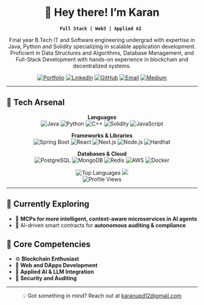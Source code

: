 <div align="center">

# 👋 Hey there! I’m Karan  
**`Full Stack | Web3 | Applied AI `**

Final year B.Tech IT and Software engineering undergrad with expertise in Java, Python and Solidity specializing in scalable application development.
Proficient in Data Structures and Algorithms, Database Management, and Full-Stack Development with hands-on
experience in blockchain and decentralized systems.

[![Portfolio](https://img.shields.io/badge/Portfolio-000000?style=for-the-badge&logo=vercel&logoColor=white)](https://karanupadhyay.info/)
[![LinkedIn](https://img.shields.io/badge/LinkedIn-0A66C2?style=for-the-badge&logo=linkedin&logoColor=white)](https://linkedin.com/in/karanupd12)
[![GitHub](https://img.shields.io/badge/GitHub-181717?style=for-the-badge&logo=github&logoColor=white)](https://github.com/karanupd12)
[![Email](https://img.shields.io/badge/Email-EA4335?style=for-the-badge&logo=gmail&logoColor=white)](mailto:karanupd12@gmail.com)
[![Medium](https://img.shields.io/badge/Medium-12100E?style=for-the-badge&logo=medium&logoColor=white)](https://medium.com/@karanupd12)

</div>

---

## 🚀 Tech Arsenal

<div align="center">

**Languages**  
![Java](https://img.shields.io/badge/Java-ED8B00?style=for-the-badge&logo=openjdk&logoColor=white)
![Python](https://img.shields.io/badge/Python-3776AB?style=for-the-badge&logo=python&logoColor=white)
![C++](https://img.shields.io/badge/C++-00599C?style=for-the-badge&logo=cplusplus&logoColor=white)
![Solidity](https://img.shields.io/badge/Solidity-363636?style=for-the-badge&logo=solidity&logoColor=white)
![JavaScript](https://img.shields.io/badge/JavaScript-F7DF1E?style=for-the-badge&logo=javascript&logoColor=black)

**Frameworks & Libraries**  
![Spring Boot](https://img.shields.io/badge/SpringBoot-6DB33F?style=for-the-badge&logo=spring-boot&logoColor=white)
![React](https://img.shields.io/badge/React-20232A?style=for-the-badge&logo=react&logoColor=61DAFB)
![Next.js](https://img.shields.io/badge/Next.js-000000?style=for-the-badge&logo=nextdotjs&logoColor=white)
![Node.js](https://img.shields.io/badge/Node.js-339933?style=for-the-badge&logo=nodedotjs&logoColor=white)
![Hardhat](https://img.shields.io/badge/Hardhat-FFF100?style=for-the-badge&logo=ethereum&logoColor=black)

**Databases & Cloud**  
![PostgreSQL](https://img.shields.io/badge/PostgreSQL-316192?style=for-the-badge&logo=postgresql&logoColor=white)
![MongoDB](https://img.shields.io/badge/MongoDB-4EA94B?style=for-the-badge&logo=mongodb&logoColor=white)
![Redis](https://img.shields.io/badge/Redis-DC382D?style=for-the-badge&logo=redis&logoColor=white)
![AWS](https://img.shields.io/badge/AWS-232F3E?style=for-the-badge&logo=amazon-aws&logoColor=white)
![Docker](https://img.shields.io/badge/Docker-2496ED?style=for-the-badge&logo=docker&logoColor=white)

</div>

<div align="center">
  
![Top Languages](https://github-readme-stats.vercel.app/api/top-langs/?username=karanupd12&layout=compact&theme=tokyonight&hide_border=true&card_width=400)  <img src="https://media4.giphy.com/media/v1.Y2lkPTc5MGI3NjExdGN6YnZhZDVhNHpxMzV0dWhoa3R3Mmpodzh0YnVjNHFmZmtodnJjciZlcD12MV9pbnRlcm5hbF9naWZfYnlfaWQmY3Q9Zw/IpKxfPy33hMRy/giphy.gif" /> <br/>
![Profile Views](https://komarev.com/ghpvc/?username=karanupd12&color=blueviolet&style=for-the-badge)

</div>

---

## 🔭 Currently Exploring  
- 🧩 **MCPs for more intelligent, context-aware microservices in AI agents**  
- 🔗 AI-driven smart contracts for **autonomous auditing & compliance**  


## 🎯 Core Competencies  
- ⚙️ **Blockchain Enthusiast**  
- 🔐 **Web and DApps Development**  
- 🧠 **Applied AI & LLM Integration**  
- 🔗 **Security and Auditing**

---

<div align="center">
  💡 Got something in mind? Reach out at <a href="mailto:karanupd12@gmail.com">karanupd12@gmail.com</a>
</div>



